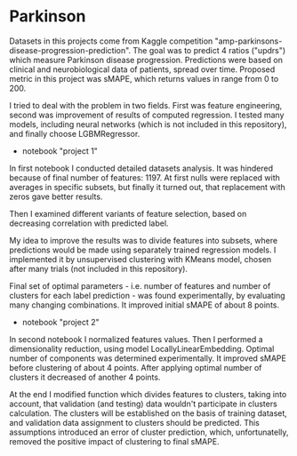 # Parkinson

Datasets in this projects come from Kaggle competition "amp-parkinsons-disease-progression-prediction". The goal was to predict 4 ratios ("updrs") which measure Parkinson disease progression. Predictions were based on clinical and neurobiological data of patients, spread over time. Proposed metric in this project was sMAPE, which returns values in range from 0 to 200.

I tried to deal with the problem in two fields. First was feature engineering, second was improvement of results of computed regression. I tested many models, including neural networks (which is not included in this repository), and finally choose LGBMRegressor.

* notebook "project 1"

In first notebook I conducted detailed datasets analysis. It was hindered because of final number of features: 1197. At first nulls were replaced with averages in specific subsets, but finally it turned out, that replacement with zeros gave better results. 

Then I examined different variants of feature selection, based on decreasing correlation with predicted label.

My idea to improve the results was to divide features into subsets, where predictions would be made using separately trained regression models. I implemented it by unsupervised clustering with KMeans model, chosen after many trials (not included in this repository). 

Final set of optimal parameters - i.e. number of features and number of clusters for each label prediction - was found experimentally, by evaluating many changing combinations. It improved initial sMAPE of about 8 points.

* notebook "project 2"

In second notebook I normalized features values. Then I performed a dimensionality reduction, using model LocallyLinearEmbedding. Optimal number of components was determined experimentally. It improved sMAPE before clustering of about 4 points. After applying optimal number of clusters it decreased of another 4 points.

At the end I modified function which divides features to clusters, taking into account, that validation (and testing) data wouldn't participate in clusters calculation. The clusters will be established on the basis of training dataset, and validation data assignment to clusters should be predicted. This assumptions introduced an error of cluster prediction, which, unfortunatelly, removed the positive impact of clustering to final sMAPE.

